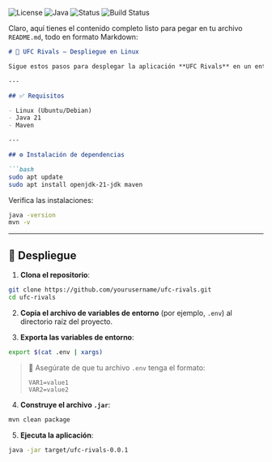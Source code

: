 ![License](https://img.shields.io/badge/license-MIT-blue.svg)
![Java](https://img.shields.io/badge/java-21-blue.svg)
![Status](https://img.shields.io/badge/status-stable-brightgreen)
![Build Status](https://img.shields.io/github/workflow/status/lucaschacon3/ufc-rivals/CI?label=Build)

Claro, aquí tienes el contenido completo listo para pegar en tu archivo `README.md`, todo en formato Markdown:

````markdown
# 🥊 UFC Rivals – Despliegue en Linux

Sigue estos pasos para desplegar la aplicación **UFC Rivals** en un entorno Linux.

---

## ✅ Requisitos

- Linux (Ubuntu/Debian)
- Java 21
- Maven

---

## ⚙️ Instalación de dependencias

```bash
sudo apt update
sudo apt install openjdk-21-jdk maven
````

Verifica las instalaciones:

```bash
java -version
mvn -v
```

---

## 📁 Despliegue

1. **Clona el repositorio**:

```bash
git clone https://github.com/yourusername/ufc-rivals.git
cd ufc-rivals
```

2. **Copia el archivo de variables de entorno** (por ejemplo, `.env`) al directorio raíz del proyecto.

3. **Exporta las variables de entorno**:

```bash
export $(cat .env | xargs)
```

> 📝 Asegúrate de que tu archivo `.env` tenga el formato:
>
> ```
> VAR1=value1
> VAR2=value2
> ```

4. **Construye el archivo `.jar`**:

```bash
mvn clean package
```

5. **Ejecuta la aplicación**:

```bash
java -jar target/ufc-rivals-0.0.1
```

